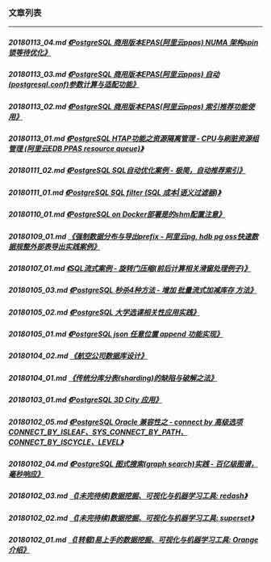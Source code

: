 ### 文章列表  
----  
##### 20180113_04.md   [《PostgreSQL 商用版本EPAS(阿里云ppas) NUMA 架构spin锁等待优化》](20180113_04.md)  
##### 20180113_03.md   [《PostgreSQL 商用版本EPAS(阿里云ppas) 自动(postgresql.conf)参数计算与适配功能》](20180113_03.md)  
##### 20180113_02.md   [《PostgreSQL 商用版本EPAS(阿里云ppas) 索引推荐功能使用》](20180113_02.md)  
##### 20180113_01.md   [《PostgreSQL HTAP功能之资源隔离管理 - CPU与刷脏资源组管理 (阿里云EDB PPAS resource queue)》](20180113_01.md)  
##### 20180111_02.md   [《PostgreSQL SQL自动优化案例 - 极简，自动推荐索引》](20180111_02.md)  
##### 20180111_01.md   [《PostgreSQL SQL filter (SQL 成本|语义过滤器)》](20180111_01.md)  
##### 20180110_01.md   [《PostgreSQL on Docker部署是的shm配置注意》](20180110_01.md)  
##### 20180109_01.md   [《强制数据分布与导出prefix - 阿里云pg, hdb pg oss快速数据规整外部表导出实践案例》](20180109_01.md)  
##### 20180107_01.md   [《SQL流式案例 - 旋转门压缩(前后计算相关滑窗处理例子)》](20180107_01.md)  
##### 20180105_03.md   [《PostgreSQL 秒杀4种方法 - 增加 批量流式加减库存 方法》](20180105_03.md)  
##### 20180105_02.md   [《PostgreSQL 大学选课相关性应用实践》](20180105_02.md)  
##### 20180105_01.md   [《PostgreSQL json 任意位置 append 功能实现》](20180105_01.md)  
##### 20180104_02.md   [《航空公司数据库设计》](20180104_02.md)  
##### 20180104_01.md   [《传统分库分表(sharding)的缺陷与破解之法》](20180104_01.md)  
##### 20180103_01.md   [《PostgreSQL 3D City 应用》](20180103_01.md)  
##### 20180102_05.md   [《PostgreSQL Oracle 兼容性之 - connect by 高级选项 CONNECT_BY_ISLEAF、SYS_CONNECT_BY_PATH、CONNECT_BY_ISCYCLE、LEVEL》](20180102_05.md)  
##### 20180102_04.md   [《PostgreSQL 图式搜索(graph search)实践 - 百亿级图谱，毫秒响应》](20180102_04.md)  
##### 20180102_03.md   [《[未完待续]数据挖掘、可视化与机器学习工具: redash》](20180102_03.md)  
##### 20180102_02.md   [《[未完待续]数据挖掘、可视化与机器学习工具: superset》](20180102_02.md)  
##### 20180102_01.md   [《[转载]易上手的数据挖掘、可视化与机器学习工具: Orange介绍》](20180102_01.md)  

